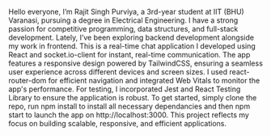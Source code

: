 Hello everyone, I’m Rajit Singh Purviya, a 3rd-year student at IIT (BHU) Varanasi, pursuing a degree in Electrical Engineering. I have a strong passion for competitive programming, data structures, and full-stack development. Lately, I’ve been exploring backend development alongside my work in frontend.
This is a real-time chat application I developed using React and socket.io-client for instant, real-time communication. The app features a responsive design powered by TailwindCSS, ensuring a seamless user experience across different devices and screen sizes. I used react-router-dom for efficient navigation and integrated Web Vitals to monitor the app's performance. For testing, I incorporated Jest and React Testing Library to ensure the application is robust. To get started, simply clone the repo, run npm install to install all necessary dependancies  and then npm start to launch the app on http://localhost:3000. This project reflects my focus on building scalable, responsive, and efficient applications.






